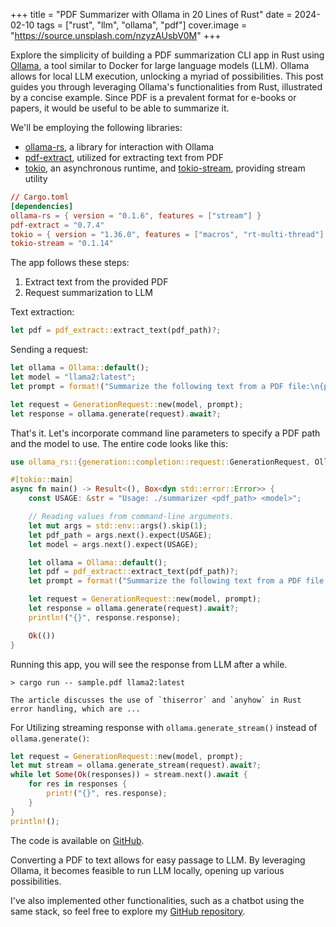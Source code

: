 +++
title = "PDF Summarizer with Ollama in 20 Lines of Rust"
date = 2024-02-10
tags = ["rust", "llm", "ollama", "pdf"]
cover.image = "https://source.unsplash.com/nzyzAUsbV0M"
+++


Explore the simplicity of building a PDF summarization CLI app in Rust using [Ollama](https://ollama.com/), a tool similar to Docker for large language models (LLM). Ollama allows for local LLM execution, unlocking a myriad of possibilities. This post guides you through leveraging Ollama's functionalities from Rust, illustrated by a concise example. Since PDF is a prevalent format for e-books or papers, it would be useful to be able to summarize it.


We'll be employing the following libraries:

- [ollama-rs](https://github.com/pepperoni21/ollama-rs/tree/master), a library for interaction with Ollama
- [pdf-extract](https://github.com/jrmuizel/pdf-extract), utilized for extracting text from PDF
- [tokio](https://tokio.rs/), an asynchronous runtime, and [tokio-stream](https://docs.rs/tokio-stream/latest/tokio_stream/), providing stream utility

```toml
// Cargo.toml
[dependencies]
ollama-rs = { version = "0.1.6", features = ["stream"] }
pdf-extract = "0.7.4"
tokio = { version = "1.36.0", features = ["macros", "rt-multi-thread"] }
tokio-stream = "0.1.14"
```

The app follows these steps:

1. Extract text from the provided PDF
1. Request summarization to LLM

Text extraction:

```rs
let pdf = pdf_extract::extract_text(pdf_path)?;
```

Sending a request:

```rs
let ollama = Ollama::default();
let model = "llama2:latest";
let prompt = format!("Summarize the following text from a PDF file:\n{pdf}");

let request = GenerationRequest::new(model, prompt);
let response = ollama.generate(request).await?;
```

That's it. Let's incorporate command line parameters to specify a PDF path and the model to use. The entire code looks like this:

```rs
use ollama_rs::{generation::completion::request::GenerationRequest, Ollama};

#[tokio::main]
async fn main() -> Result<(), Box<dyn std::error::Error>> {
    const USAGE: &str = "Usage: ./summarizer <pdf_path> <model>";

    // Reading values from command-line arguments.
    let mut args = std::env::args().skip(1);
    let pdf_path = args.next().expect(USAGE);
    let model = args.next().expect(USAGE);

    let ollama = Ollama::default();
    let pdf = pdf_extract::extract_text(pdf_path)?;
    let prompt = format!("Summarize the following text from a PDF file:\n{pdf}");

    let request = GenerationRequest::new(model, prompt);
    let response = ollama.generate(request).await?;
    println!("{}", response.response);

    Ok(())
}
```

Running this app, you will see the response from LLM after a while.

```
> cargo run -- sample.pdf llama2:latest

The article discusses the use of `thiserror` and `anyhow` in Rust error handling, which are ...
```

For Utilizing streaming response with `ollama.generate_stream()` instead of `ollama.generate()`:

```rs
let request = GenerationRequest::new(model, prompt);
let mut stream = ollama.generate_stream(request).await?;
while let Some(Ok(responses)) = stream.next().await {
    for res in responses {
        print!("{}", res.response);
    }
}
println!();
```

The code is available on [GitHub](https://github.com/momori256/pdf-summarizer/blob/main/src/bin/summarizer.rs).


Converting a PDF to text allows for easy passage to LLM. By leveraging Ollama, it becomes feasible to run LLM locally, opening up various possibilities.

I've also implemented other functionalities, such as a chatbot using the same stack, so feel free to explore my [GitHub repository](https://github.com/momori256/pdf-summarizer).

